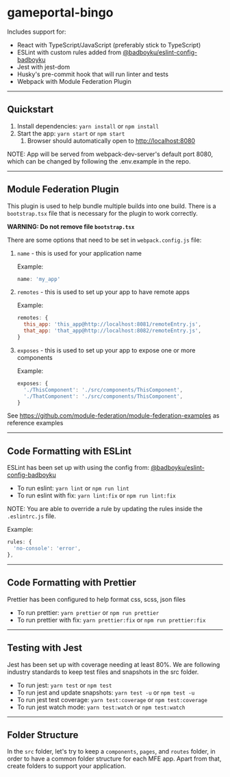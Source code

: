 # gameportal-bingo

Includes support for:
- React with TypeScript/JavaScript (preferably stick to TypeScript)
- ESLint with custom rules added from [@badboyku/eslint-config-badboyku](https://github.com/badboyku/eslint-config-badboyku)
- Jest with jest-dom
- Husky's pre-commit hook that will run linter and tests
- Webpack with Module Federation Plugin

---

## Quickstart
1. Install dependencies: `yarn install` or `npm install`
2. Start the app: `yarn start` or `npm start`
    1. Browser should automatically open to [http://localhost:8080](http://localhost:8080)

NOTE: App will be served from webpack-dev-server's default port 8080, which can be changed by following the .env.example in the repo.

---

## Module Federation Plugin
This plugin is used to help bundle multiple builds into one build. There is a `bootstrap.tsx` file that is necessary for the plugin to work correctly.

**WARNING: Do not remove file `bootstrap.tsx`**

There are some options that need to be set in `webpack.config.js` file:

1. `name` - this is used for your application name

   Example:
   ```js
   name: 'my_app'
   ```

2. `remotes` - this is used to set up your app to have remote apps

   Example:
   ```js
   remotes: {
     this_app: 'this_app@http://localhost:8081/remoteEntry.js',
     that_app: 'that_app@http://localhost:8082/remoteEntry.js',
   }
   ```

3. `exposes` - this is used to set up your app to expose one or more components

   Example:
   ```js
   exposes: {
     './ThisComponent': './src/components/ThisComponent',
     './ThatComponent': './src/components/ThisComponent',
   }
   ```

See https://github.com/module-federation/module-federation-examples as reference examples

---

## Code Formatting with ESLint
ESLint has been set up with using the config from: [@badboyku/eslint-config-badboyku](https://github.com/badboyku/eslint-config-badboyku)
- To run eslint: `yarn lint` or `npm run lint`
- To run eslint with fix: `yarn lint:fix` or `npm run lint:fix`

NOTE: You are able to override a rule by updating the rules inside the `.eslintrc.js` file.

Example:
```js
rules: {
  'no-console': 'error',
},
```

---

## Code Formatting with Prettier
Prettier has been configured to help format css, scss, json files
- To run prettier: `yarn prettier` or `npm run prettier`
- To run prettier with fix: `yarn prettier:fix` or `npm run prettier:fix`
---

## Testing with Jest
Jest has been set up with coverage needing at least 80%. We are following industry standards to keep test files and snapshots in the src folder.
- To run jest: `yarn test` or `npm test`
- To run jest and update snapshots: `yarn test -u` or `npm test -u`
- To run jest test coverage: `yarn test:coverage` or `npm test:coverage`
- To run jest watch mode: `yarn test:watch` or `npm test:watch`

---

## Folder Structure
In the `src` folder, let's try to keep a `components`, `pages`, and `routes` folder, in order to have a common folder structure for each MFE app.  Apart from that, create folders to support your application.
